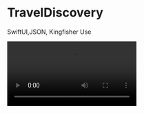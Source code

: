# TravelDiscovery
SwiftUI,JSON, Kingfisher Use

![Settings Window](https://github.com/m-333/TravelDiscovery/blob/main/screenshots/demo.mp4)
